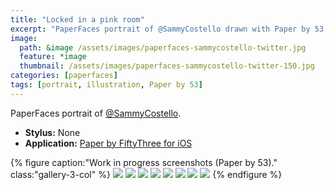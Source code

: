 ```yaml
---
title: "Locked in a pink room"
excerpt: "PaperFaces portrait of @SammyCostello drawn with Paper by 53 on an iPad."
image: 
  path: &image /assets/images/paperfaces-sammycostello-twitter.jpg 
  feature: *image
  thumbnail: /assets/images/paperfaces-sammycostello-twitter-150.jpg
categories: [paperfaces]
tags: [portrait, illustration, Paper by 53]
---
```


PaperFaces portrait of [@SammyCostello](https://twitter.com/SammyCostello).

* **Stylus:** None
* **Application:** [Paper by FiftyThree for iOS](http://www.fiftythree.com/paper)

{% figure caption:"Work in progress screenshots (Paper by 53)." class:"gallery-3-col" %}
[![](/assets/images/paperfaces-sammycostello-process-1-600.jpg)](/assets/images/paperfaces-sammycostello-process-1-lg.jpg)
[![](/assets/images/paperfaces-sammycostello-process-2-600.jpg)](/assets/images/paperfaces-sammycostello-process-2-lg.jpg)
[![](/assets/images/paperfaces-sammycostello-process-3-600.jpg)](/assets/images/paperfaces-sammycostello-process-3-lg.jpg)
[![](/assets/images/paperfaces-sammycostello-process-4-600.jpg)](/assets/images/paperfaces-sammycostello-process-4-lg.jpg)
[![](/assets/images/paperfaces-sammycostello-process-5-600.jpg)](/assets/images/paperfaces-sammycostello-process-5-lg.jpg)
[![](/assets/images/paperfaces-sammycostello-process-6-600.jpg)](/assets/images/paperfaces-sammycostello-process-6-lg.jpg)
[![](/assets/images/paperfaces-sammycostello-process-7-600.jpg)](/assets/images/paperfaces-sammycostello-process-7-lg.jpg)
[![](/assets/images/paperfaces-sammycostello-process-8-600.jpg)](/assets/images/paperfaces-sammycostello-process-8-lg.jpg)
{% endfigure %}
